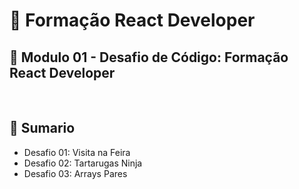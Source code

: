 # 📌 **Formação React Developer**
## 📝 **Modulo 01 - Desafio de Código: Formação React Developer**

<br>

## 📎 **Sumario**
- Desafio 01: Visita na Feira
- Desafio 02: Tartarugas Ninja
- Desafio 03: Arrays Pares